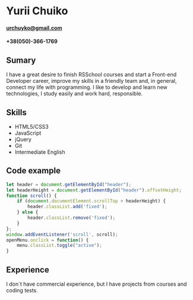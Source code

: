 # Yurii Chuiko
#### urchuyko@gmail.com
#### +38(050)-366-1769
## Sumary
I have a great desire to finish RSSchool courses and start a Front-end Developer career, improve my skills in a friendly team and, in general, connect my life with programming.
I like to develop and learn new technologies, I study easily and work hard, responsible.
## Skills
* HTML5/CSS3
* JavaScript
* jQuery
* Git
* Intermediate English
## Code example
```javascript
let header = document.getElementById("header");
let headerHeight = document.getElementById("header").offsetHeight;
function scroll() {
	if (document.documentElement.scrollTop > headerHeight) {
		header.classList.add('fixed');
	} else {
		header.classList.remove('fixed');
	}
};
window.addEventListener('scroll', scroll);
openMenu.onclick = function() {
	menu.classList.toggle("active");
}
```
## Experience
I don`t have commercial experience, but I have projects from courses and coding tests.
